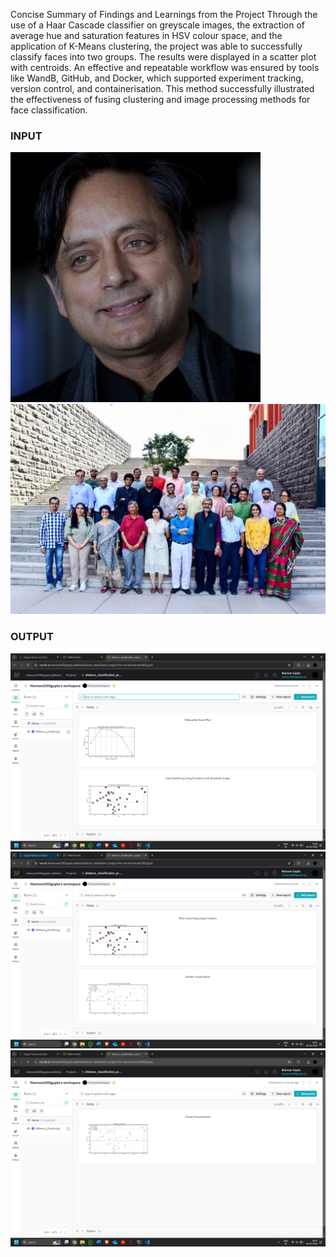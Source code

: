 Concise Summary of Findings and Learnings from the Project
Through the use of a Haar Cascade classifier on greyscale images, the extraction of average hue and saturation features in HSV colour space, and the application of K-Means clustering, the project was able to successfully classify faces into two groups. The results were displayed in a scatter plot with centroids. An effective and repeatable workflow was ensured by tools like WandB, GitHub, and Docker, which supported experiment tracking, version control, and containerisation. This method successfully illustrated the effectiveness of fusing clustering and image processing methods for face classification.

### INPUT
![alt text](https://github.com/Sher110106/distance_classification/blob/main/Dr_Shashi_Tharoor.jpg?raw=true)
![alt text](https://github.com/Sher110106/distance_classification/blob/main/Plaksha_Faculty.jpg?raw=true)

### OUTPUT
![alt text](https://github.com/MannanGupta05/distance_classification/blob/master/OUTPUT'/mlpr_lab.jpg)
![alt text](https://github.com/MannanGupta05/distance_classification/blob/master/OUTPUT'/mlpr_lab_1.jpg)
![alt text](https://github.com/MannanGupta05/distance_classification/blob/master/OUTPUT'/mlpr_lab_2.jpg)
